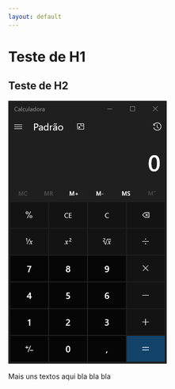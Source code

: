 ```yaml
---
layout: default
---
```


# Teste de H1

## Teste de H2

![](pages\images\img02.png)

Mais uns textos aqui bla bla bla